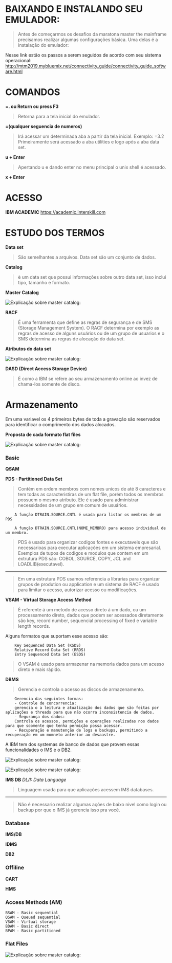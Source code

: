 # BAIXANDO E INSTALANDO SEU EMULADOR:
> Antes de começarmos os desafios da maratona master the mainframe precisamos realizar algumas configurações básica. Uma delas é a instalação do emulador:

Nesse link estão os passos a serem seguidos de acordo com seu sistema operacional:
http://mtm2019.mybluemix.net/connectivity_guide/connectivity_guide_software.html

# COMANDOS

**=. ou Return ou press F3**
> Retorna para a tela inicial do emulador.

**=(qualquer seguencia de numeros)**
> Irá acessar um determinada aba a partir da tela inicial. Exemplo: =3.2 Primeiramente será acessado a aba utilities e logo após a aba data set.

**u + Enter**
> Apertando u e dando enter no menu principal o unix shell é acessado.

**x + Enter**
> 


# ACESSO

**IBM ACADEMIC**
https://academic.interskill.com


# ESTUDO DOS TERMOS

**Data set**
> São semelhantes a arquivos. Data set são um conjunto de dados.

**Catalog**
> è um data set que possui informações sobre outro data set, isso inclui tipo, tamanho e formato.

**Master Catalog**

![Explicação sobre master catalog:](https://github.com/ThreeDP/MTM/blob/master/img/datamanagement/1.png)

**RACF**
> É uma ferramenta que define as regras de segurança e de SMS (Storage Management System). O RACF determina por exemplo as regras de acesso de alguns usuários ou de um grupo de usuarios e o SMS determina as regras de alocação do data set.

**Atributos do data set**

![Explicação sobre master catalog:](https://github.com/ThreeDP/MTM/blob/master/img/datamanagement/2.png)

**DASD (Direct Access Storage Device)**
> É como a IBM se refere ao seu armazenamento online ao invez de chama-los somente de disco.

# Armazenamento

Em uma variavel os 4 primeiros bytes de toda a gravação são reservados para identificar o comprimento dos dados alocados.

**Proposta de cada formato flat files**

![Explicação sobre master catalog:](https://github.com/ThreeDP/MTM/blob/master/img/datamanagement/4.png)


### Basic

**QSAM**
>

**PDS - Partitioned Data Set**
> Contém em ordem membros com nomes unicos de até 8 caracteres e tem todas as caracteristiras de um flat file, porém todos os membros possuem o mesmo atributo. Ele é usado para administrar necessidades de um grupo em comum de usuários.

        A função DTRAIN.SOURCE.CNTL é usada para listar os membros de um PDS
        
        A função DTRAIN.SOURCE.CNTL(NOME_MEMBRO) para acesso individual de um membro.
        
> PDS é usado para organizar codigos fontes e executavels que são necessarioas para executar aplicações em um sistema empresarial. Exemplos de tupos de codigos e modulos que contem em um extrutura PDS são: COBOL, SOURCE, COPY, JCL and LOADLIB(executavel).
__________________________________________________________________________

> Em uma estrutura PDS usamos referencia a librarias para organizar grupos de prodution ou application e um sistema de RACF é usado para limitar o acesso, autorizar acesso ou modificações.

**VSAM - Virtual Storage Access Method**
>  É referente á um metodo de acesso direto á um dado, ou um processamento direto, dados que podem ser acessados diretamente são key, record number, sequencial processing of fixed e variable length records.

Alguns formatos que suportam esse acesso são:

        Key Sequenced Data Set (KSDS)
        Relative Record Data Set (RRDS)
        Entry Sequenced Data Set (ESDS)
       
> O VSAM é usado para armazenar na memoria dados para um acesso direto e mais rápido. 

**DBMS**
> Gerencia e controla o acesso as discos de armazenamento.

        Gerencia das seguintes formas:
        - Controle de concorrencia:
        gerencia o a leitura e atualização dos dados que são feitas por aplicações e threads para que não ocorra inconsistencia de dados.
        - Segurança dos dados:
        Controla os acessos, permições e operações realizadas nos dados para que soomente que tenha permição possa acessar.
        - Recuperação e manutenção de logs e backups, permitindo a recuperação em um momneto anterior ao desaastre.
       
A IBM tem dos systemas de banco de dados que provem essas funcionalidades o IMS e o DB2. 

![Explicação sobre master catalog:](https://github.com/ThreeDP/MTM/blob/master/img/datamanagement/5.png)

![Explicação sobre master catalog:](https://github.com/ThreeDP/MTM/blob/master/img/datamanagement/6.png)

**IMS DB**
*DL/I: Data Language*
> Linguagem usada para que aplicações acessem IMS databases.
__________________________________________________
> Não é necessario realizar algumas ações de baixo nivel como login ou backup por que o IMS já gerencia isso pra você.


       
### Database

**IMS/DB**
>

**IDMS**
>

**DB2**
>

### Offiline

**CART**
>

**HMS**
> 

### Access Methods (AM)

    BSAM - Basic sequential
    QSAM - Queued sequential
    VSAM - Virtual storage
    BDAM - Basic direct
    BPAM - Basic partitioned
    
    
### Flat Files

![Explicação sobre master catalog:](https://github.com/ThreeDP/MTM/blob/master/img/datamanagement/3.png)


